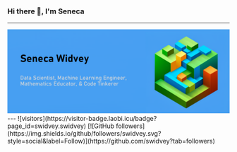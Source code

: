 ### Hi there 👋, I'm Seneca
---
<img src="https://raw.githubusercontent.com/swidvey/swidvey/master/profile_banner.png">
---
![visitors](https://visitor-badge.laobi.icu/badge?page_id=swidvey.swidvey)
[![GitHub followers](https://img.shields.io/github/followers/swidvey.svg?style=social&label=Follow)](https://github.com/swidvey?tab=followers)
<!--
**swidvey/swidvey** is a ✨ _special_ ✨ repository because its `README.md` (this file) appears on your GitHub profile.

Here are some ideas to get you started:

- 🔭 I’m currently working on ...
- 🌱 I’m currently learning ...
- 👯 I’m looking to collaborate on ...
- 🤔 I’m looking for help with ...
- 💬 Ask me about ...
- 📫 How to reach me: ...
- 😄 Pronouns: ...
- ⚡ Fun fact: ...
-->

<br>

<img src="https://github-readme-stats.vercel.app/api?username=swidvey&count_private=true&theme=radical&show_icons=true" />


<br>

---

### Frequently Used Languages and Tools 
<code><img height="40" src="https://raw.githubusercontent.com/github/explore/5c058a388828bb5fde0bcafd4bc867b5bb3f26f3/topics/python/python.png"></code>
<code><img height="40" src="https://raw.githubusercontent.com/github/explore/5c058a388828bb5fde0bcafd4bc867b5bb3f26f3/topics/tensorflow/tensorflow.png"></code>
<code><img height="40" src="https://raw.githubusercontent.com/github/explore/5c058a388828bb5fde0bcafd4bc867b5bb3f26f3/topics/mysql/mysql.png"></code>
<code><img height="40" src="https://raw.githubusercontent.com/github/explore/5c058a388828bb5fde0bcafd4bc867b5bb3f26f3/topics/r/r.png"></code>

<br>

### Social Media (Coming Soon)

